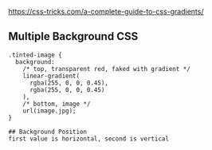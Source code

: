 https://css-tricks.com/a-complete-guide-to-css-gradients/

## Multiple Background CSS
```/* Working method */
.tinted-image {
  background: 
    /* top, transparent red, faked with gradient */ 
    linear-gradient(
      rgba(255, 0, 0, 0.45), 
      rgba(255, 0, 0, 0.45)
    ),
    /* bottom, image */
    url(image.jpg);
}

## Background Position
first value is horizontal, second is vertical
